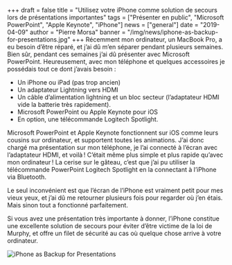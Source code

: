 +++
draft = false
title = "Utilisez votre iPhone comme solution de secours lors de présentations importantes"
tags = ["Présenter en public", "Microsoft PowerPoint", "Apple Keynote", "iPhone"]
news = ["general"]
date = "2019-04-09"
author = "Pierre Morsa"
banner = "/img/news/iphone-as-backup-for-presentations.jpg"
+++
Récemment mon ordinateur, un MacBook Pro, a eu besoin d’être réparé, et j’ai dû m’en séparer pendant plusieurs semaines. Bien sûr, pendant ces semaines j’ai dû présenter avec Microsoft PowerPoint. Heureusement, avec mon téléphone et quelques accessoires je possédais tout ce dont j’avais besoin :  

- Un iPhone ou iPad (pas trop ancien)
- Un adaptateur Lightning vers HDMI
- Un câble d’alimentation lightning et un bloc secteur (l’adaptateur HDMI vide la batterie très rapidement).
- Microsoft PowerPoint ou Apple Keynote pour iOS
- En option, une télécommande Logitech Spotlight.

Microsoft PowerPoint et Apple Keynote fonctionnent sur iOS comme leurs cousins sur ordinateur, et supportent toutes les animations. J’ai donc chargé ma présentation sur mon téléphone, je l’ai connecté à l’écran avec l’adaptateur HDMI, et voilà ! C’était même plus simple et plus rapide qu’avec mon ordinateur ! La cerise sur le gâteau, c’est que j’ai pu utiliser la télécommande PowerPoint Logitech Spotlight en la connectant à l’iPhone via Bluetooth.

Le seul inconvénient est que l’écran de l’iPhone est vraiment petit pour mes vieux yeux, et j’ai dû me retourner plusieurs fois pour regarder où j’en étais. Mais sinon tout a fonctionné parfaitement.

Si vous avez une présentation très importante à donner, l’iPhone constitue une excellente solution de secours pour éviter d’être victime de la loi de Murphy, et offre un filet de sécurité au cas où quelque chose arrive à votre ordinateur.

![iPhone as Backup for Presentations](/img/news/iphone-as-backup-for-presentations.jpg)